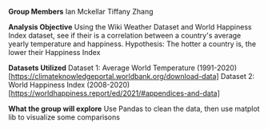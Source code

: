 **Group Members**
Ian Mckellar
Tiffany Zhang

**Analysis Objective**
Using the Wiki Weather Dataset and World Happiness Index dataset, see if their is a correlation between a country's average yearly temperature and happiness.
Hypothesis: The hotter a country is, the lower their Happiness Index

**Datasets Utilized**
Dataset 1: Average World Temperature (1991-2020) [https://climateknowledgeportal.worldbank.org/download-data]
Dataset 2: World Happiness Index (2008-2020) [https://worldhappiness.report/ed/2021/#appendices-and-data]

**What the group will explore**
Use Pandas to clean the data, then use matplot lib to visualize some comparisons
